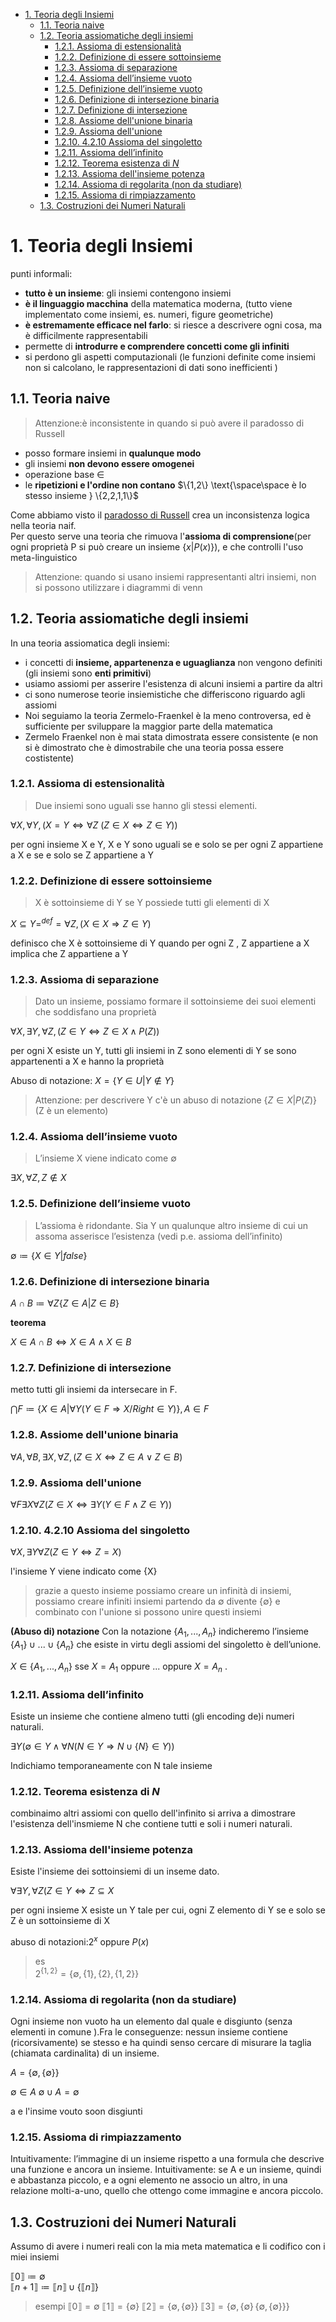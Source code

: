 - [1. Teoria degli Insiemi](#1-teoria-degli-insiemi)
  - [1.1. Teoria naive](#11-teoria-naive)
  - [1.2. Teoria assiomatiche degli insiemi](#12-teoria-assiomatiche-degli-insiemi)
    - [1.2.1. Assioma di estensionalità](#121-assioma-di-estensionalità)
    - [1.2.2. Definizione di essere sottoinsieme](#122-definizione-di-essere-sottoinsieme)
    - [1.2.3. Assioma di separazione](#123-assioma-di-separazione)
    - [1.2.4. Assioma dell’insieme vuoto](#124-assioma-dellinsieme-vuoto)
    - [1.2.5. Definizione dell’insieme vuoto](#125-definizione-dellinsieme-vuoto)
    - [1.2.6. Definizione di intersezione binaria](#126-definizione-di-intersezione-binaria)
    - [1.2.7. Definizione di intersezione](#127-definizione-di-intersezione)
    - [1.2.8. Assiome dell'unione binaria](#128-assiome-dellunione-binaria)
    - [1.2.9. Assioma dell'unione](#129-assioma-dellunione)
    - [1.2.10. 4.2.10 Assioma del singoletto](#1210-4210-assioma-del-singoletto)
    - [1.2.11. Assioma dell’infinito](#1211-assioma-dellinfinito)
    - [1.2.12. Teorema esistenza di $N$](#1212-teorema-esistenza-di-n)
    - [1.2.13. Assioma dell'insieme potenza](#1213-assioma-dellinsieme-potenza)
    - [1.2.14. Assioma di regolarita (non da studiare)](#1214-assioma-di-regolarita-non-da-studiare)
    - [1.2.15. Assioma di rimpiazzamento](#1215-assioma-di-rimpiazzamento)
  - [1.3. Costruzioni dei Numeri Naturali](#13-costruzioni-dei-numeri-naturali)

# 1. Teoria degli Insiemi

punti informali:
- **tutto è un insieme**: gli insiemi contengono insiemi
- **è il linguaggio macchina** della matematica moderna, (tutto viene implementato come insiemi, es. numeri, figure geometriche)
- **è estremamente efficace nel farlo**: si riesce a descrivere ogni cosa, ma è difficilmente rappresentabili 
- permette di **introdurre e comprendere concetti come gli infiniti**
- si perdono gli aspetti computazionali (le funzioni definite come insiemi non si calcolano, le rappresentazioni di dati sono inefficienti ) 

## 1.1. Teoria naive

> Attenzione:è inconsistente in quando si può avere il paradosso di Russell

- posso formare insiemi in **qualunque modo**
- gli insiemi **non devono essere omogenei**
- operazione base $\in$
- le **ripetizioni e l'ordine non contano** $\{1,2\} \text{\space\space è lo stesso insieme }  \{2,2,1,1\}$

Come abbiamo visto il [paradosso di Russell](#paradosso-di-russell) crea un inconsistenza logica nella teoria naif.  
Per questo serve una teoria che rimuova l'**assioma di comprensione**(per ogni proprietà P si può creare un insieme $\{x | P(x)\}$), e che controlli l'uso meta-linguistico

> Attenzione: quando si usano insiemi rappresentanti altri insiemi, non si possono utilizzare i diagrammi di venn


## 1.2. Teoria assiomatiche degli insiemi 

In una teoria assiomatica degli insiemi:
- i concetti di **insieme, appartenenza e uguaglianza** non vengono definiti (gli insiemi sono **enti primitivi**)
- usiamo assiomi per asserire l'esistenza di alcuni insiemi a partire da altri
- ci sono numerose teorie insiemistiche che differiscono riguardo agli assiomi
- Noi seguiamo la teoria Zermelo-Fraenkel è la meno controversa, ed è sufficiente per sviluppare la maggior parte della matematica
- Zermelo Fraenkel non è mai stata dimostrata essere consistente (e non si è dimostrato che è dimostrabile che una teoria possa essere costistente)

### 1.2.1. Assioma di estensionalità

> Due insiemi sono uguali sse hanno gli stessi elementi.  

$\forall X ,\forall Y ,(X = Y \Leftrightarrow \forall Z \text{ }(Z \in X \Leftrightarrow  Z\in Y ))$

per ogni insieme X e Y, X e Y sono uguali se e solo se per ogni Z appartiene a X e se e solo se Z appartiene a Y

### 1.2.2. Definizione di essere sottoinsieme

> X è sottoinsieme di Y se Y possiede tutti gli elementi di X

$X \subseteq Y =^{def}= \forall Z, (X \in X \Rightarrow Z \in Y)$


definisco che X è sottoinsieme di Y quando per ogni Z , Z appartiene a X implica che Z appartiene a Y


### 1.2.3. Assioma di separazione

> Dato un insieme, possiamo formare il sottoinsieme dei suoi elementi che soddisfano una proprietà

$\forall X ,\exists Y ,\forall Z ,(Z \in Y \Leftrightarrow Z \in X \wedge P (Z ))$

per ogni X esiste un Y, tutti gli insiemi in Z sono elementi di Y se sono appartenenti a X e hanno la proprietà

Abuso di notazione: $X =\{Y \in U| Y \notin Y\}$

> Attenzione: per descrivere Y c'è un abuso di notazione $\{Z \in X |P(Z)\}$ (Z è un elemento)

### 1.2.4. Assioma dell’insieme vuoto

> L’insieme X viene indicato come $\emptyset$

$\exists X ,\forall Z ,Z \notin X$

### 1.2.5. Definizione dell’insieme vuoto

> L’assioma è ridondante. Sia Y un qualunque altro insieme di cui un assoma asserisce l’esistenza (vedi p.e. assioma dell’infinito)

$\emptyset \coloneqq \{X \in Y |false\}$

### 1.2.6. Definizione di intersezione binaria


$A \cap B \coloneqq \forall Z\{Z\in A |Z\in B\}$

**teorema**

$X \in A \cap B \Leftrightarrow X \in A \wedge X \in B$

### 1.2.7. Definizione di intersezione

metto tutti gli insiemi da intersecare in F.

$\bigcap F \coloneqq \{ X \in A | \forall Y (Y \in F \Rightarrow X/Right \in Y) \}, A \in F$

### 1.2.8. Assiome dell'unione binaria

$\forall A,\forall B,\exists X ,\forall Z ,(Z \in X \Leftrightarrow Z \in A \vee Z \in B)$

### 1.2.9. Assioma dell'unione 

$\forall F \exists X \forall Z (Z\in X \Leftrightarrow \exists Y (Y \in F \wedge Z \in Y))$

### 1.2.10. 4.2.10 Assioma del singoletto

$\forall X, \exists Y \forall Z (Z \in Y \Leftrightarrow Z = X)$

l'insieme Y viene indicato come {X}

> grazie a questo insieme possiamo creare un infinità di insiemi,
> possiamo creare infiniti insiemi partendo da $\emptyset$ divente $\{\emptyset\}$  e combinato con l'unione si possono unire questi insiemi 

**(Abuso di) notazione**
Con la notazione $\{A_1, . . . , A_n\}$ indicheremo l’insieme $\{A_1\} \cup . . . \cup \{A_n\}$ che esiste in virtu degli assiomi del singoletto è dell’unione.

$X \in \{A_1,...,A_n\}$ sse $X=A_1$ oppure ... oppure $X=A_n$ .

### 1.2.11. Assioma dell’infinito
Esiste un insieme che contiene almeno tutti (gli encoding de)i numeri naturali.

$\exists Y( \emptyset \in Y \wedge \forall N (N \in Y \Rightarrow N \cup \{N\} \in Y))$

Indichiamo temporaneamente con N tale insieme 



### 1.2.12. Teorema esistenza di $N$

combinaimo altri assiomi con quello dell'infinito si arriva a dimostrare l'esistenza dell'insmieme N  che contiene tutti e soli i numeri naturali.

### 1.2.13. Assioma dell'insieme potenza

Esiste l'insieme dei sottoinsiemi di un inseme dato.

$\forall \exists Y, \forall Z ( Z \in Y \Leftrightarrow Z \subseteq X$

per ogni insieme X esiste un Y tale per cui, ogni Z elemento di Y se e solo se Z è un sottoinsieme di X

abuso di notazioni:$2^x$ oppure $P(x)$

> es  
> $2^{\{1,2\}}= \{\emptyset, \{1\},\{2\},\{1,2\}\}$

### 1.2.14. Assioma di regolarita (non da studiare) 

Ogni insieme non vuoto ha un elemento dal quale e disgiunto (senza elementi in comune ).Fra le conseguenze: nessun insieme contiene (ricorsivamente) se stesso e ha quindi senso cercare di misurare la taglia (chiamata cardinalita) di un insieme.

$A=\{\emptyset , \{ \emptyset\}\}$

$\emptyset \in A$ 
$\emptyset \cup A = \emptyset$ 

a e l'insime vouto soon disgiunti

### 1.2.15. Assioma di rimpiazzamento

Intuitivamente: l’immagine di un insieme rispetto a una formula che descrive una funzione e ancora un insieme. Intuitivamente: se A e un insieme, quindi  e abbastanza piccolo, e a ogni elemento ne associo un altro, in una relazione molti-a-uno, quello che ottengo come immagine e ancora piccolo.



## 1.3. Costruzioni dei Numeri Naturali

Assumo di avere i numeri reali con la mia meta matematica e li codifico con i miei insiemi

$\llbracket 0 \rrbracket \coloneqq \emptyset$  
$\llbracket n+1 \rrbracket \coloneqq \llbracket n \rrbracket \cup \{\llbracket n \rrbracket \}$

> esempi
> $\llbracket 0 \rrbracket =\emptyset$
> $\llbracket 1 \rrbracket =\{\emptyset\}$
> $\llbracket 2 \rrbracket =\{\emptyset,\{\emptyset\}\}$
> $\llbracket 3 \rrbracket =\{\emptyset,\{\emptyset\}\,\{\emptyset,\{\emptyset\}\}\}$
